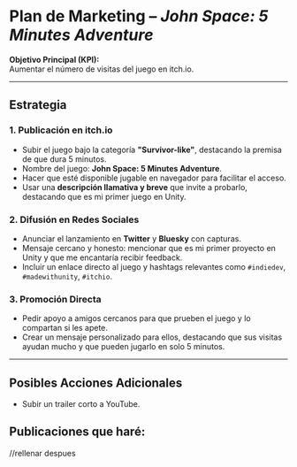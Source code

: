 # Plan de Marketing – *John Space: 5 Minutes Adventure*

**Objetivo Principal (KPI):**  
Aumentar el número de visitas del juego en itch.io.

---

## Estrategia

### 1. Publicación en itch.io
- Subir el juego bajo la categoría **"Survivor-like"**, destacando la premisa de que dura 5 minutos.  
- Nombre del juego: **John Space: 5 Minutes Adventure**.  
- Hacer que esté disponible jugable en navegador para facilitar el acceso.  
- Usar una **descripción llamativa y breve** que invite a probarlo, destacando que es mi primer juego en Unity.

### 2. Difusión en Redes Sociales
- Anunciar el lanzamiento en **Twitter** y **Bluesky** con capturas.  
- Mensaje cercano y honesto: mencionar que es mi primer proyecto en Unity y que me encantaría recibir feedback.  
- Incluir un enlace directo al juego y hashtags relevantes como `#indiedev`, `#madewithunity`, `#itchio`.

### 3. Promoción Directa
- Pedir apoyo a amigos cercanos para que prueben el juego y lo compartan si les apete.  
- Crear un mensaje personalizado para ellos, destacando que sus visitas ayudan mucho y que pueden jugarlo en solo 5 minutos. 

---

## Posibles Acciones Adicionales  
- Subir un trailer corto a YouTube.

## Publicaciones que haré:
//rellenar despues


